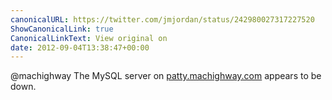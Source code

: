 ```yaml
---
canonicalURL: https://twitter.com/jmjordan/status/242980027317227520
ShowCanonicalLink: true
CanonicalLinkText: View original on
date: 2012-09-04T13:38:47+00:00
---
```

@machighway The MySQL server on [patty.machighway.com](http://patty.machighway.com) appears to be down.